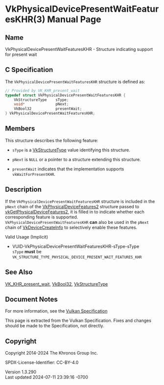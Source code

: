 # VkPhysicalDevicePresentWaitFeaturesKHR(3) Manual Page

## Name

VkPhysicalDevicePresentWaitFeaturesKHR - Structure indicating support
for present wait



## <a href="#_c_specification" class="anchor"></a>C Specification

The `VkPhysicalDevicePresentWaitFeaturesKHR` structure is defined as:

``` c
// Provided by VK_KHR_present_wait
typedef struct VkPhysicalDevicePresentWaitFeaturesKHR {
    VkStructureType    sType;
    void*              pNext;
    VkBool32           presentWait;
} VkPhysicalDevicePresentWaitFeaturesKHR;
```

## <a href="#_members" class="anchor"></a>Members

This structure describes the following feature:

- `sType` is a [VkStructureType](https://registry.khronos.org/vulkan/specs/1.3-extensions/man/html/VkStructureType.html) value identifying
  this structure.

- `pNext` is `NULL` or a pointer to a structure extending this
  structure.

- <span id="features-presentWait"></span> `presentWait` indicates that
  the implementation supports `vkWaitForPresentKHR`.

## <a href="#_description" class="anchor"></a>Description

If the `VkPhysicalDevicePresentWaitFeaturesKHR` structure is included in
the `pNext` chain of the
[VkPhysicalDeviceFeatures2](https://registry.khronos.org/vulkan/specs/1.3-extensions/man/html/VkPhysicalDeviceFeatures2.html) structure
passed to
[vkGetPhysicalDeviceFeatures2](https://registry.khronos.org/vulkan/specs/1.3-extensions/man/html/vkGetPhysicalDeviceFeatures2.html), it is
filled in to indicate whether each corresponding feature is supported.
`VkPhysicalDevicePresentWaitFeaturesKHR` **can** also be used in the
`pNext` chain of [VkDeviceCreateInfo](https://registry.khronos.org/vulkan/specs/1.3-extensions/man/html/VkDeviceCreateInfo.html) to
selectively enable these features.

Valid Usage (Implicit)

- <a href="#VUID-VkPhysicalDevicePresentWaitFeaturesKHR-sType-sType"
  id="VUID-VkPhysicalDevicePresentWaitFeaturesKHR-sType-sType"></a>
  VUID-VkPhysicalDevicePresentWaitFeaturesKHR-sType-sType  
  `sType` **must** be
  `VK_STRUCTURE_TYPE_PHYSICAL_DEVICE_PRESENT_WAIT_FEATURES_KHR`

## <a href="#_see_also" class="anchor"></a>See Also

[VK_KHR_present_wait](https://registry.khronos.org/vulkan/specs/1.3-extensions/man/html/VK_KHR_present_wait.html),
[VkBool32](https://registry.khronos.org/vulkan/specs/1.3-extensions/man/html/VkBool32.html), [VkStructureType](https://registry.khronos.org/vulkan/specs/1.3-extensions/man/html/VkStructureType.html)

## <a href="#_document_notes" class="anchor"></a>Document Notes

For more information, see the <a
href="https://registry.khronos.org/vulkan/specs/1.3-extensions/html/vkspec.html#VkPhysicalDevicePresentWaitFeaturesKHR"
target="_blank" rel="noopener">Vulkan Specification</a>

This page is extracted from the Vulkan Specification. Fixes and changes
should be made to the Specification, not directly.

## <a href="#_copyright" class="anchor"></a>Copyright

Copyright 2014-2024 The Khronos Group Inc.

SPDX-License-Identifier: CC-BY-4.0

Version 1.3.290  
Last updated 2024-07-11 23:39:16 -0700
